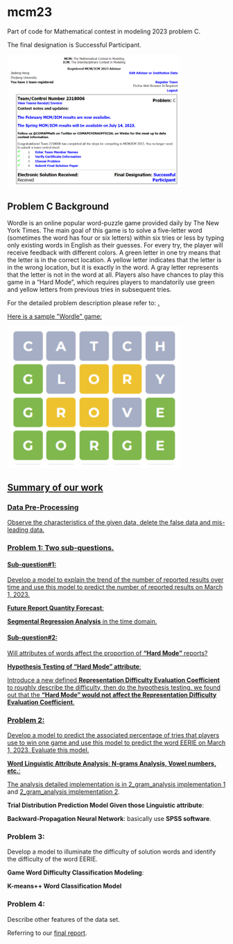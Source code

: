 # mcm23

Part of code for Mathematical contest in modeling 2023 problem C.

The final designation is Successful Participant.

<img src="./img/Status.png" width="400px">

## Problem C Background

Wordle is an online popular word-puzzle game provided daily by The New York Times.
The main goal of this game is to solve a five-letter word (sometimes the word has four or six 
letters) within six tries or less by typing only existing words in English as their guesses.
For every try, the player will receive feedback with different colors. A green letter in one 
try means that the letter is in the correct location. A yellow letter indicates that the letter is in 
the wrong location, but it is exactly in the word. A gray letter represents that the letter is not in 
the word at all. Players also have chances to play this game in a “Hard Mode”, which requires 
players to mandatorily use green and yellow letters from previous tries in subsequent tries.

For the detailed problem description please refer to:
<a href= 'https://zhuanlan.zhihu.com/p/615471028' title = 'Description in Zhihu'>.

Here is a sample "Wordle" game:

<img src="./img/Wordle.png" width="400px">

## Summary of our work

### Data Pre-Processing

Observe the characteristics of the given data, delete the false data and mis-leading data.

### Problem 1: Two sub-questions.
#### Sub-question#1: 
Develop a model to explain the trend of the number of reported results over time and use this model to predict the number of reported results on March 1, 2023. 

**Future Report Quantity Forecast**: 

**Segmental Regression Analysis** in the time domain.

#### Sub-question#2: 
Will attributes of words affect the proportion of **“Hard Mode”** reports?

**Hypothesis Testing of  “Hard Mode” attribute**:

Introduce a new defined **Representation Difficulty Evaluation Coefficient** to roughly describe the difficulty, then do the hypothesis testing. we found out that the **“Hard Mode” would not affect the Representation Difficulty Evaluation Coefficient**.

### Problem 2: 
Develop a model to predict the associated percentage of tries that players use to win one game and use this model to predict the word EERIE on March 1, 2023. Evaluate this model.

**Word Linguistic Attribute Analysis**: **N-grams Analysis, Vowel numbers, etc.**:

The analysis detailed implementation is in [2_gram_analysis implementation 1](./2_gram_template.py) and [2_gram_analysis implementation 2](./2_gram.ipynb).

**Trial Distribution Prediction Model Given those Linguistic attribute**: 

**Backward-Propagation Neural Network**: basically use **SPSS software**.

### Problem 3: 

Develop a model to illuminate the difficulty of solution words and identify the difficulty of the word EERIE.

**Game Word Difficulty Classification Modeling**: 

**K-means++ Word Classification Model**

### Problem 4: 
Describe other features of the data set.

Referring to our [final report](./Report.pdf).
